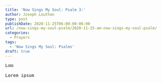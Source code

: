 ```yaml
---
title: 'Now Sings My Soul: Psalm 3:'
author: Joseph Louthan
type: post
publishDate: 2020-11-25T06:00:00-06:00
url: /now-sings-my-soul-psalm/2020-11-25-am-now-sings-my-soul-psalm/
categories:
  - Prayers
tags:
  - 'Now Sings My Soul: Psalms'
draft: true
---
```


<pre>
<div style="font-variant: small-caps;">Lord</div>
Lorem ipsum
</pre>
